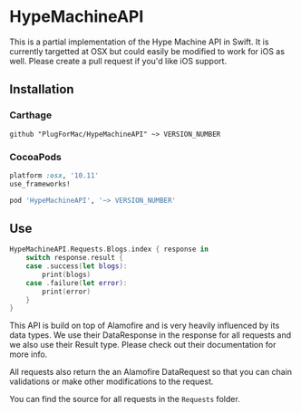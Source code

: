 # HypeMachineAPI

This is a partial implementation of the Hype Machine API in Swift. It is currently targetted at OSX but could easily be modified to work for iOS as well. Please create a pull request if you'd like iOS support.

## Installation

### Carthage

```ogdl
github "PlugForMac/HypeMachineAPI" ~> VERSION_NUMBER
```

### CocoaPods

```ruby
platform :osx, '10.11'
use_frameworks!

pod 'HypeMachineAPI', '~> VERSION_NUMBER'
```

## Use

```swift
HypeMachineAPI.Requests.Blogs.index { response in
    switch response.result {
    case .success(let blogs):
        print(blogs)
    case .failure(let error):
        print(error)
    }
}
```

This API is build on top of Alamofire and is very heavily influenced by its data types. We use their DataResponse in the response for all requests and we also use their Result type. Please check out their documentation for more info.

All requests also return the an Alamofire DataRequest so that you can chain validations or make other modifications to the request.

You can find the source for all requests in the `Requests` folder.
